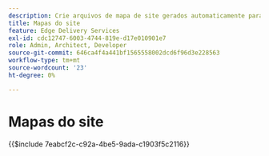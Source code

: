 ```yaml
---
description: Crie arquivos de mapa de site gerados automaticamente para serem referenciados a partir de "robots.txt". Isso ajuda na SEO e na descoberta de novos conteúdos.
title: Mapas do site
feature: Edge Delivery Services
exl-id: cdc12747-6003-4744-819e-d17e010901e7
role: Admin, Architect, Developer
source-git-commit: 646ca4f4a441bf1565558002dcd6f96d3e228563
workflow-type: tm+mt
source-wordcount: '23'
ht-degree: 0%

---
```


# Mapas do site

{{$include 7eabcf2c-c92a-4be5-9ada-c1903f5c2116}}

